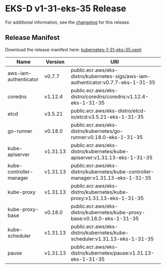 # EKS-D v1-31-eks-35 Release

For additional information, see the [changelog](CHANGELOG-v1-31-eks-35.md) for this release.

## Release Manifest

Download the release manifest here: [kubernetes-1-31-eks-35.yaml](https://distro.eks.amazonaws.com/kubernetes-1-31/kubernetes-1-31-eks-35.yaml)

| Name | Version | URI |
|------|---------|-----|
| aws-iam-authenticator | v0.7.7 | public.ecr.aws/eks-distro/kubernetes-sigs/aws-iam-authenticator:v0.7.7-eks-1-31-35 |
| coredns | v1.12.4 | public.ecr.aws/eks-distro/coredns/coredns:v1.12.4-eks-1-31-35 |
| etcd | v3.5.21 | public.ecr.aws/eks-distro/etcd-io/etcd:v3.5.21-eks-1-31-35 |
| go-runner | v0.18.0 | public.ecr.aws/eks-distro/kubernetes/go-runner:v0.18.0-eks-1-31-35 |
| kube-apiserver | v1.31.13 | public.ecr.aws/eks-distro/kubernetes/kube-apiserver:v1.31.13-eks-1-31-35 |
| kube-controller-manager | v1.31.13 | public.ecr.aws/eks-distro/kubernetes/kube-controller-manager:v1.31.13-eks-1-31-35 |
| kube-proxy | v1.31.13 | public.ecr.aws/eks-distro/kubernetes/kube-proxy:v1.31.13-eks-1-31-35 |
| kube-proxy-base | v0.18.0 | public.ecr.aws/eks-distro/kubernetes/kube-proxy-base:v0.18.0-eks-1-31-35 |
| kube-scheduler | v1.31.13 | public.ecr.aws/eks-distro/kubernetes/kube-scheduler:v1.31.13-eks-1-31-35 |
| pause | v1.31.13 | public.ecr.aws/eks-distro/kubernetes/pause:v1.31.13-eks-1-31-35 |
